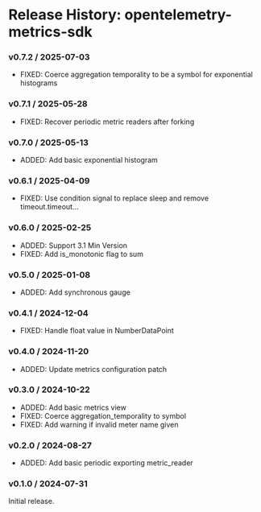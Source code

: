 # Release History: opentelemetry-metrics-sdk

### v0.7.2 / 2025-07-03

* FIXED: Coerce aggregation temporality to be a symbol for exponential histograms

### v0.7.1 / 2025-05-28

* FIXED: Recover periodic metric readers after forking

### v0.7.0 / 2025-05-13

* ADDED: Add basic exponential histogram

### v0.6.1 / 2025-04-09

* FIXED: Use condition signal to replace sleep and remove timeout.timeout…

### v0.6.0 / 2025-02-25

- ADDED: Support 3.1 Min Version
- FIXED: Add is_monotonic flag to sum

### v0.5.0 / 2025-01-08

- ADDED: Add synchronous gauge

### v0.4.1 / 2024-12-04

- FIXED: Handle float value in NumberDataPoint

### v0.4.0 / 2024-11-20

- ADDED: Update metrics configuration patch

### v0.3.0 / 2024-10-22

- ADDED: Add basic metrics view
- FIXED: Coerce aggregation_temporality to symbol
- FIXED: Add warning if invalid meter name given

### v0.2.0 / 2024-08-27

- ADDED: Add basic periodic exporting metric_reader

### v0.1.0 / 2024-07-31

Initial release.
